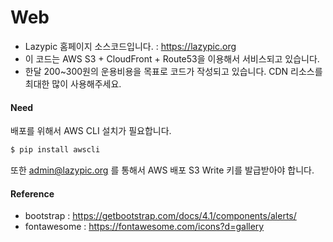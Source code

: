# Web
- Lazypic 홈페이지 소스코드입니다. : https://lazypic.org
- 이 코드는 AWS S3 + CloudFront + Route53을 이용해서 서비스되고 있습니다.
- 한달 200~300원의 운용비용을 목표로 코드가 작성되고 있습니다. CDN 리소스를 최대한 많이 사용해주세요.

#### Need
배포를 위해서 AWS CLI 설치가 필요합니다.

```bash
$ pip install awscli
```

또한 admin@lazypic.org 를 통해서 AWS 배포 S3 Write 키를 발급받아야 합니다.

#### Reference
- bootstrap : https://getbootstrap.com/docs/4.1/components/alerts/
- fontawesome : https://fontawesome.com/icons?d=gallery
